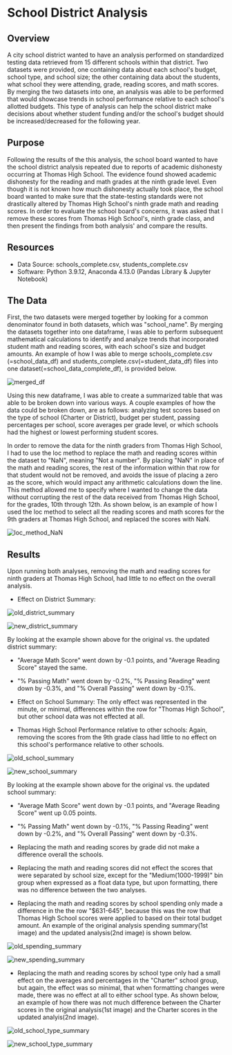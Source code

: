 # School District Analysis 

## Overview 

  A city school district wanted to have an analysis performed on standardized testing data retrieved from 15 different schools within that district. Two datasets were provided, one containing data about each school's budget, school type, and school size; the other containing data about the students, what school they were attending, grade, reading scores, and math scores. By merging the two datasets into one, an analysis was able to be performed that would showcase trends in school performance relative to each school's allotted budgets. This type of analysis can help the school district make decisions about whether student funding and/or the school's budget should be increased/decreased for the following year. 

## Purpose

  Following the results of the this analysis, the school board wanted to have the school district analysis repeated due to reports of academic dishonesty occurring at Thomas High School. The evidence found showed academic dishonesty for the reading and math grades at the ninth grade level. Even though it is not known how much dishonesty actually took place, the school board wanted to make sure that the state-testing standards were not drastically altered by Thomas High School's ninth grade math and reading scores. In order to evaluate the school board's concerns, it was asked that I remove these scores from Thomas High School's, ninth grade class, and then present the findings from both analysis' and compare the results. 

## Resources 

* Data Source: schools_complete.csv, students_complete.csv
* Software: Python 3.9.12, Anaconda 4.13.0 (Pandas Library & Jupyter Notebook)

## The Data 

  First, the two datasets were merged together by looking for a common denominator found in both datasets, which was "school_name". By merging the datasets together into one dataframe, I was able to perform subsequent mathematical calculations to identify and analyze trends that incorporated student math and reading scores, with each school's size and budget amounts. An example of how I was able to merge schools_complete.csv (=school_data_df) and students_complete.csv(=student_data_df) files into one dataset(=school_data_complete_df), is provided below.
  
![merged_df](https://user-images.githubusercontent.com/104864579/178060550-e758a84e-4c3b-49b9-b739-f78c9074f0d4.png)

  Using this new dataframe, I was able to create a summarized table that was able to be broken down into various ways. A couple examples of how the data could be broken down, are as follows: analyzing test scores based on the type of school (Charter or District), budget per student, passing percentages per school, score averages per grade level, or which schools had the highest or lowest performing student scores. 

  In order to remove the data for the ninth graders from Thomas High School, I had to use the loc method to replace the math and reading scores within the dataset to "NaN", meaning "Not a number". By placing "NaN" in place of the math and reading scores, the rest of the information within that row for that student would not be removed, and avoids the issue of placing a zero as the score, which would impact any arithmetic calculations down the line. This method allowed me to specify where I wanted to change the data without corrupting the rest of the data received from Thomas High School, for the grades, 10th through 12th. As shown below, is an example of how I used the loc method to select all the reading scores and math scores for the 9th graders at Thomas High School, and replaced the scores with NaN. 
  
![loc_method_NaN](https://user-images.githubusercontent.com/104864579/178060209-f9b074c3-96b3-4c39-8313-0dc67d9a8b47.png)

## Results

  Upon running both analyses, removing the math and reading scores for ninth graders at Thomas High School, had little to no effect on the overall analysis. 

* Effect on District Summary: 

![old_district_summary](https://user-images.githubusercontent.com/104864579/178059560-3cd90368-f677-4a97-9763-bc59454cf548.png)

![new_district_summary](https://user-images.githubusercontent.com/104864579/178059581-744396ad-cde3-4899-ba95-c03919aaf633.png)

 By looking at the example shown above for the original vs. the updated district summary: 

   * "Average Math Score" went down by -0.1 points, and "Average Reading Score" stayed the same.
   * "% Passing Math" went down by -0.2%, "% Passing Reading" went down by -0.3%, and "% Overall Passing" went down by -0.1%.

* Effect on School Summary: The only effect was represented in the minute, or minimal, differences within the row for "Thomas High School", but other school data was not effected at all. 

* Thomas High School Performance relative to other schools: Again, removing the scores from the 9th grade class had little to no effect on this school's performance relative to other schools. 

![old_school_summary](https://user-images.githubusercontent.com/104864579/178059687-68650ed6-0d55-44ba-b39d-e875df44229f.png)

![new_school_summary](https://user-images.githubusercontent.com/104864579/178059724-555a2512-66c2-4a2e-ad63-cda1afd02fda.png)

 By looking at the example shown above for the original vs. the updated school summary:
	
   * "Average Math Score" went down by -0.1 points, and "Average Reading Score" went up 0.05 points.
   * "% Passing Math" went down by -0.1%, "% Passing Reading" went down by -0.2%, and "% Overall Passing" went down by -0.3%.

* Replacing the math and reading scores by grade did not make a difference overall the schools.
* Replacing the math and reading scores did not effect the scores that were separated by school size, except for the "Medium(1000-1999)" bin group when expressed as a float data type, but upon formatting, there was no difference between the two analyses.
* Replacing the math and reading scores by school spending only made a difference in the the row "$631-645", because this was the row that Thomas High School scores were applied to based on their total budget amount. An example of the original analysis spending summary(1st image) and the updated analysis(2nd image) is shown below.

![old_spending_summary](https://user-images.githubusercontent.com/104864579/178062086-17872da7-d5e0-4193-8858-f67ebd5334db.png)

![new_spending_summary](https://user-images.githubusercontent.com/104864579/178061751-edc48d8a-ad6e-4df6-827f-ecb2216cbbcf.png)

* Replacing the math and reading scores by school type only had a small effect on the averages and percentages in the "Charter" school group, but again, the effect was so minimal, that when formatting changes were made, there was no effect at all to either school type. As shown below, an example of how there was not much difference between the Charter scores in the original analysis(1st image) and the Charter scores in the updated analyis(2nd image).

![old_school_type_summary](https://user-images.githubusercontent.com/104864579/178059835-95f8fbb5-05ab-4dbe-a333-08bc9fc7910a.png)

![new_school_type_summary](https://user-images.githubusercontent.com/104864579/178059847-fce6a490-8340-40e9-9046-23b67e43db84.png)











